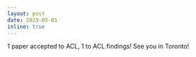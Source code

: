 ```yaml
---
layout: post
date: 2023-05-01
inline: true
---
```


1 paper accepted to ACL, 1 to ACL findings! See you in Toronto!